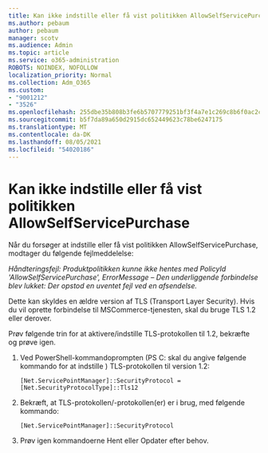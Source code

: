 ```yaml
---
title: Kan ikke indstille eller få vist politikken AllowSelfServicePurchase
ms.author: pebaum
author: pebaum
manager: scotv
ms.audience: Admin
ms.topic: article
ms.service: o365-administration
ROBOTS: NOINDEX, NOFOLLOW
localization_priority: Normal
ms.collection: Adm_O365
ms.custom:
- "9001212"
- "3526"
ms.openlocfilehash: 255dbe35b808b3fe6b5707779251bf3f4a7e1c269c8b6f0ac2cb43ca03c469e9
ms.sourcegitcommit: b5f7da89a650d2915dc652449623c78be6247175
ms.translationtype: MT
ms.contentlocale: da-DK
ms.lasthandoff: 08/05/2021
ms.locfileid: "54020186"
---
```

# <a name="unable-to-set-or-view-the-allowselfservicepurchase-policy"></a>Kan ikke indstille eller få vist politikken AllowSelfServicePurchase

Når du forsøger at indstille eller få vist politikken AllowSelfServicePurchase, modtager du følgende fejlmeddelelse:

*Håndteringsfejl: Produktpolitikken kunne ikke hentes med PolicyId 'AllowSelfServicePurchase', ErrorMessage – Den underliggende forbindelse blev lukket: Der opstod en uventet fejl ved en afsendelse.*

Dette kan skyldes en ældre version af TLS (Transport Layer Security). Hvis du vil oprette forbindelse til MSCommerce-tjenesten, skal du bruge TLS 1.2 eller derover.  

Prøv følgende trin for at aktivere/indstille TLS-protokollen til 1.2, bekræfte og prøve igen.
 1. Ved PowerShell-kommandoprompten (PS C: skal du angive følgende kommando for at indstille \) TLS-protokollen til version 1.2:

    `[Net.ServicePointManager]::SecurityProtocol = [Net.SecurityProtocolType]::Tls12`

2. Bekræft, at TLS-protokollen/-protokollen(er) er i brug, med følgende kommando:

    `[Net.ServicePointManager]::SecurityProtocol` 

3. Prøv igen kommandoerne Hent eller Opdater efter behov.

